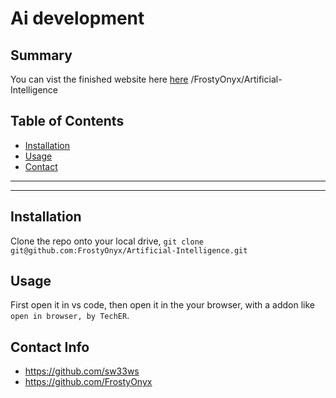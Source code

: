 # Ai development

## Summary



You can vist the finished website here [here](https://FrostyOnyx.github.io/Artificial-Intelligence/)
/FrostyOnyx/Artificial-Intelligence

## Table of Contents

- [Installation](#installation)
- [Usage](#usage)
- [Contact](#contact-info)

---

---

## Installation

Clone the repo onto your local drive, ```git clone git@github.com:FrostyOnyx/Artificial-Intelligence.git```

## Usage

First open it in vs code, then open it in the your browser, with a addon like ```open in browser, by TechER```.

## Contact Info

- https://github.com/sw33ws
- https://github.com/FrostyOnyx

